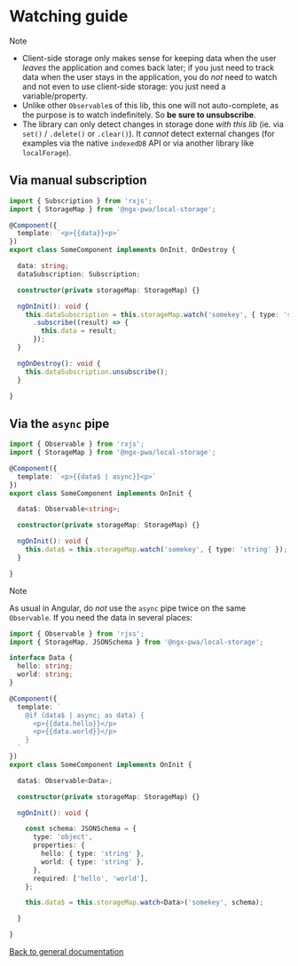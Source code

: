 # Watching guide

> [!NOTE]
> - Client-side storage only makes sense for keeping data when the user *leaves* the application and comes back later; if you just need to track data when the user stays in the application, you do *not* need to watch and not even to use client-side storage: you just need a variable/property.
> - Unlike other `Observable`s of this lib, this one will not auto-complete, as the purpose is to watch indefinitely. So **be sure to unsubscribe**.
> - The library can only detect changes in storage done *with this lib* (ie. via `set()` / `.delete()` or `.clear()`). It *cannot* detect external changes (for examples via the native `indexedDB` API or via another library like `localForage`).

## Via manual subscription

```typescript
import { Subscription } from 'rxjs';
import { StorageMap } from '@ngx-pwa/local-storage';

@Component({
  template: `<p>{{data}}<p>`
})
export class SomeComponent implements OnInit, OnDestroy {

  data: string;
  dataSubscription: Subscription;

  constructor(private storageMap: StorageMap) {}

  ngOnInit(): void {
    this.dataSubscription = this.storageMap.watch('somekey', { type: 'string' })
      .subscribe((result) => {
        this.data = result;
      });
  }

  ngOnDestroy(): void {
    this.dataSubscription.unsubscribe();
  }

}
```

## Via the `async` pipe

```typescript
import { Observable } from 'rxjs';
import { StorageMap } from '@ngx-pwa/local-storage';

@Component({
  template: `<p>{{data$ | async}}<p>`
})
export class SomeComponent implements OnInit {

  data$: Observable<string>;

  constructor(private storageMap: StorageMap) {}

  ngOnInit(): void {
    this.data$ = this.storageMap.watch('somekey', { type: 'string' });
  }

}
```

> [!NOTE]
> As usual in Angular, do *not* use the `async` pipe twice on the same `Observable`. If you need the data in several places:

```typescript
import { Observable } from 'rjxs';
import { StorageMap, JSONSchema } from '@ngx-pwa/local-storage';

interface Data {
  hello: string;
  world: string;
}

@Component({
  template: `
    @if (data$ | async; as data) {
      <p>{{data.hello}}</p>
      <p>{{data.world}}</p>
    }
  `
})
export class SomeComponent implements OnInit {

  data$: Observable<Data>;

  constructor(private storageMap: StorageMap) {}

  ngOnInit(): void {

    const schema: JSONSchema = {
      type: 'object',
      properties: {
        hello: { type: 'string' },
        world: { type: 'string' },
      },
      required: ['hello', 'world'],
    };

    this.data$ = this.storageMap.watch<Data>('somekey', schema);

  }

}
```

[Back to general documentation](../README.md)
